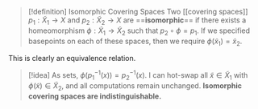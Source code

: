 > [!definition] Isomorphic Covering Spaces
 Two [[covering spaces]] $p_1: \tilde{X}_1\to X$ and $p_2: \tilde{X}_2\to X$ are ==**isomorphic**== if there exists a homeomorphism $\phi: \tilde{X}_1\to \tilde{X}_2$ such that $p_2\circ \phi = p_1$. If we specified basepoints on each of these spaces, then we require $\phi(\tilde{x}_1) = \tilde{x}_2$. 

 This is clearly an equivalence relation. 
 
> [!idea] 
 As sets, $\phi( p^{-1}_1(x)) = p^{-1}_2(x)$. I can hot-swap all $\tilde x\in \tilde{X}_1$ with $\phi(\tilde x)\in \tilde{X}_2$, and all computations remain unchanged. **Isomorphic covering spaces are indistinguishable.**